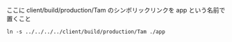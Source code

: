 ここに client/build/production/Tam のシンボリックリンクを app という名前で置くこと

```
ln -s ../../../../client/build/production/Tam ./app
```
